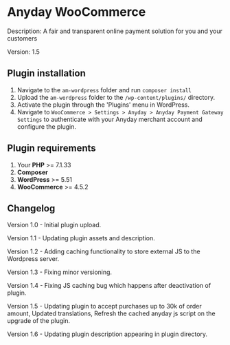 # Anyday WooCommerce

Description: A fair and transparent online payment solution for you and your customers

Version: 1.5

## Plugin installation

1. Navigate to the `am-wordpress` folder and run `composer install`
2. Upload the `am-wordpress` folder to the `/wp-content/plugins/` directory.
3. Activate the plugin through the 'Plugins' menu in WordPress.
4. Navigate to `WooCommerce > Settings > Anyday > Anyday Payment Gateway Settings` to authenticate with your Anyday merchant account and configure the plugin.

## Plugin requirements

1. Your **PHP** >= 7.1.33
2. **Composer**
3. **WordPress** >= 5.51
4. **WooCommerce** >= 4.5.2

## Changelog

Version 1.0 - Initial plugin upload.

Version 1.1 - Updating plugin assets and description.

Version 1.2 - Adding caching functionality to store external JS to the Wordpress server.

Version 1.3 - Fixing minor versioning.

Version 1.4 - Fixing JS caching bug which happens after deactivation of plugin.

Version 1.5 - Updating plugin to accept purchases up to 30k of order amount, Updated translations, Refresh the cached anyday js script on the upgrade of the plugin.

Version 1.6 - Updating plugin description appearing in plugin directory.